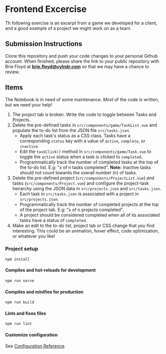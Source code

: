 # Frontend Excercise

Th following exercise is an excerpt from a game we developed for a client, and a good example of a project we might work on as a team.


## Submission Instructions

Clone this repository and push your code changes to your personal Github account. When finished, please share the link to your public repository with Brie Floyd at **brie.floyd@cylndr.com** so that we may have a chance to review.


## Items
The Notebook is in need of some maintenance. _Most_ of the code is written, but we need your help!
1. The project tab is broken. Write the code to toggle between Tasks and Projects.
2. Delete the pre-defined tasks in `src/components/game/TaskList.vue` and populate the to-do list from the JSON file `src/tasks.json`.
    - Apply each task's status as a CSS class. Tasks have a corresponding `status` key with a value of `active`, `complete`, or `inactive`.
    - Edit the `taskClick()` method in `src/components/game/Task.vue` to toggle the `active` status when a task is clicked to `completed`. 
    - Programmatically track the number of completed tasks at the top of the to-do list. E.g: "x of n tasks completed". **Note:** Inactive tasks should not count towards the overall number (n) of tasks.
3. Delete the pre-defined project (`src/components/ProjectList.vue`) and tasks (`src/components/Project.vue`) and configure the project-task heirarchy using the JSON data in `src/projects.json` and `src/tasks.json`.
    - Each task in `src/tasks.json` is associated with a project in `src/projects.json`.
    - Programmatically track the number of completed projects at the top of the project tab. E.g: "x of n projects completed". 
    - A project should be considered completed when all of its associated tasks have a status of `completed`.  
4. Make an edit to the to-do list, project tab or CSS change that you find interesting. This could be an animation, hover effect, code optimization, or whatever you like!


### Project setup
```
npm install
```

#### Compiles and hot-reloads for development
```
npm run serve
```

#### Compiles and minifies for production
```
npm run build
```

#### Lints and fixes files
```
npm run lint
```

#### Customize configuration
See [Configuration Reference](https://cli.vuejs.org/config/).
